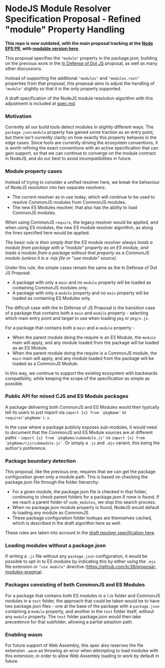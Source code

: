 # NodeJS Module Resolver Specification Proposal - Refined "module" Property Handling

**This repo is now outdated, with the main proposal tracking at the [Node EPS PR](https://github.com/nodejs/node-eps/pull/60), with [readable version here](https://github.com/guybedford/node-eps/blob/master/xxx-package-module-property.md).**

This proposal specifies the `"module"` property in the package.json, building on the previous work in the [In Defense of Dot JS](https://github.com/dherman/defense-of-dot-js/blob/master/proposal.md) proposal, as well as many other discussions.

Instead of supporting the additional `"modules"` and `"modules.root"` properties from that proposal, this proposal aims to adjust the handling of `"module"` slightly so that it is the only property supported.

A draft specification of the NodeJS module resolution algorithm with this adjustment is included at [spec.md](spec.md).

### Motivation

Currently all our build tools detect modules in slightly different ways. The `package.json` `module` property has gained some traction as an entry point, but there isn't currently clarity on how exactly this property behaves in the edge cases. Since tools are currently driving the ecosystem conventions, it is worth refining the exact conventions with an active specification that can gain support, so that we can continue to converge on the module contract in NodeJS, and do our best to avoid incompatibilities in future.

### Module property cases

Instead of trying to consider a unified resolver here, we break the behaviour of NodeJS resolution into two separate resolvers:
* The current resolver as in use today, which will continue to be used to resolve CommonJS modules from CommonJS modules.
* The new ES Modules resolver, that also has the ability to load CommonJS modules.

When using CommonJS `require`, the legacy resolver would be applied, and when using ES modules, the new ES module resolver algorithm, as along the lines specified here would be applied.

_The basic rule is then simply that the ES module resolver always loads a module from package with a "module" property as an ES module, and loads a module from a package without that property as a CommonJS module (unless it is a .mjs file or "use module" source)._

Under this rule, the simple cases remain the same as the In Defense of Dot JS Proposal:

* A package with only a `main` and no `module` property will be loaded as containing CommonJS modules only.
* A package with only a `module` property and no `main` property will be loaded as containing ES Modules only.

The difficult case with the In Defense of JS Proposal is the transition case of a package that contains both a `main` and `module` property - selecting which main entry point and target to use when loading `pkg` or `pkg/x.js`.

For a package that contains both a `main` and a `module` property -
* When the parent module doing the require is an ES Module, the `module` main will apply, and any module loaded from the package will be loaded as an ES Module.
* When the parent module doing the require is a CommonJS module, the `main` main will apply, and any module loaded from the package will be loaded as a CommonJS Module.

In this way, we continue to support the existing ecosystem with backwards compatibility, while keeping the scope of the specification as simple as possible.

### Public API for mixed CJS and ES Module packages

A package delivering both CommonJS and ES Modules would then typically tell its users to just import via `import {x} from 'pkgName'` or `require('pkgName').x`.

In the case where a package publicly exposes sub-modules, it would need to document that the CommonJS and ES Module sources are at different paths - `import {x} from 'pkgName/submodule.js'` vs `import {x} from 'pkgName/cjs/submodule.js'`. Or simply a `.js` and `.mjs` variant, this being the author's preference.

### Package boundary detection

This proposal, like the previous one, requires that we can get the package configuration given only a module path. This is based on checking the package.json file through the folder hierarchy:

* For a given module, the package.json file is checked in that folder, continuing to check parent folders for a package.json if none is found. If we reach a parent folder of `node_modules`, we stop this search process.
* When no package.json module property is found, NodeJS would default to loading any module as CommonJS.
* These package configuration folder lookups are themselves cached, which is described in the draft algorithm here as well.

These rules are taken into account in the [draft resolver specification here](spec.md).

### Loading modules without a package.json

If writing a `.js` file without any `package.json` configuration, it would be possible to opt-in to ES modules by indicating this by either using the `.mjs` file extension or `"use module"` directive (https://github.com/tc39/proposal-modules-pragma).

### Packages consisting of both CommonJS and ES Modules

For a package that contains both ES modules in a `lib` folder and CommonJS modules in a `test` folder, the approach that could be taken would be to have two package.json files - one at the base of the package with a `package.json` containing a `module` property, and another in the `test` folder itself, without any `module` property. The `test` folder package.json would then take precedence for that subfolder, allowing a partial adoption path.

### Enabling wasm

For future support of Web Assembly, this spec also reserves the file extension `.wasm` as throwing an error when attempting to load modules with this extension, in order to allow Web Assembly loading to work by default in future.
